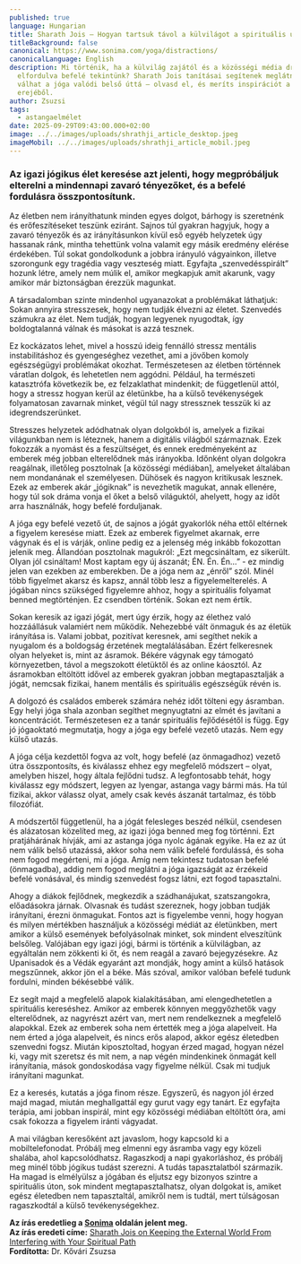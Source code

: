 ```yaml
---
published: true
language: Hungarian
title: Sharath Jois – Hogyan tartsuk távol a külvilágot a spirituális utunktól
titleBackground: false
canonical: https://www.sonima.com/yoga/distractions/
canonicalLanguage: English
description: Mi történik, ha a külvilág zajától és a közösségi média drámáitól
  elfordulva befelé tekintünk? Sharath Jois tanításai segítenek meglátni, hogyan
  válhat a jóga valódi belső úttá – olvasd el, és meríts inspirációt a csend
  erejéből.
author: Zsuzsi
tags:
  - astangaelmélet
date: 2025-09-29T09:43:00.000+02:00
image: ../../images/uploads/shrathji_article_desktop.jpeg
imageMobil: ../../images/uploads/shrathji_article_mobil.jpeg
---
```

<h3 class="clr-brand-orange">Az igazi jógikus élet keresése azt jelenti, hogy megpróbáljuk elterelni a mindennapi zavaró tényezőket, és a befelé fordulásra összpontosítunk.</h3>

Az életben nem irányíthatunk minden egyes dolgot, bárhogy is szeretnénk és erőfeszítéseket teszünk eziránt. Sajnos túl gyakran hagyjuk, hogy a zavaró tényezők és az irányításunkon kívül eső egyéb helyzetek úgy hassanak ránk, mintha tehettünk volna valamit egy másik eredmény elérése érdekében. Túl sokat gondolkodunk a jobbra irányuló vágyainkon, illetve szorongunk egy tragédia vagy veszteség miatt. Egyfajta „szenvedésspirált” hozunk létre, amely nem múlik el, amikor megkapjuk amit akarunk, vagy amikor már biztonságban érezzük magunkat.

A társadalomban szinte mindenhol ugyanazokat a problémákat láthatjuk: Sokan annyira stresszesek, hogy nem tudják élvezni az életet. Szenvedés számukra az élet. Nem tudják, hogyan legyenek nyugodtak, így boldogtalanná válnak és másokat is azzá tesznek.

Ez kockázatos lehet, mivel a hosszú ideig fennálló stressz mentális instabilitáshoz és gyengeséghez vezethet, ami a jövőben komoly egészségügyi problémákat okozhat. Természetesen az életben történnek váratlan dolgok, és lehetetlen nem aggódni. Például, ha természeti katasztrófa következik be, ez felzaklathat mindenkit; de függetlenül attól, hogy a stressz hogyan kerül az életünkbe, ha a külső tevékenységek folyamatosan zavarnak minket, végül túl nagy stressznek tesszük ki az idegrendszerünket.

Stresszes helyzetek adódhatnak olyan dolgokból is, amelyek a fizikai világunkban nem is léteznek, hanem a digitális világból származnak. Ezek fokozzák a nyomást és a feszültséget, és ennek eredményeként az emberek még jobban elterelődnek más irányokba. Időnként olyan dolgokra reagálnak, illetőleg posztolnak [a közösségi médiában], amelyeket általában nem mondanának el személyesen. Dühösek és nagyon kritikusak lesznek. Ezek az emberek akár „jógiknak” is nevezhetik magukat, annak ellenére, hogy túl sok dráma vonja el őket a belső világuktól, ahelyett, hogy az időt arra használnák, hogy befelé forduljanak.

A jóga egy befelé vezető út, de sajnos a jógát gyakorlók néha ettől eltérnek a figyelem keresése miatt. Ezek az emberek figyelmet akarnak, erre vágynak és el is várják, online pedig ez a jelenség még inkább fokozottan jelenik meg. Állandóan posztolnak magukról: „Ezt megcsináltam, ez sikerült. Olyan jól csináltam! Most kaptam egy új ászanát; ÉN. Én. Én…” - ez mindig jelen van ezekben az emberekben. De a jóga nem az „énről” szól. Minél több figyelmet akarsz és kapsz, annál több lesz a figyelemelterelés. A jógában nincs szükséged figyelemre ahhoz, hogy a spirituális folyamat benned megtörténjen. Ez csendben történik. Sokan ezt nem értik.

Sokan keresik az igazi jógát, mert úgy érzik, hogy az élethez való hozzáállásuk valamiért nem működik. Nehezebbé vált önmaguk és az életük irányítása is. Valami jobbat, pozitívat keresnek, ami segíthet nekik a nyugalom és a boldogság érzetének megtalálásában. Ezért felkeresnek olyan helyeket is, mint az ásramok. Békére vágynak egy támogató környezetben, távol a megszokott életüktől és az online káosztól. Az ásramokban eltöltött idővel az emberek gyakran jobban megtapasztalják a jógát, nemcsak fizikai, hanem mentális és spirituális egészségük révén is.

A dolgozó és családos emberek számára nehéz időt tölteni egy ásramban. Egy helyi jóga shala azonban segíthet megnyugtatni az elmét és javítani a koncentrációt. Természetesen ez a tanár spirituális fejlődésétől is függ. Egy jó jógaoktató megmutatja, hogy a jóga egy befelé vezető utazás. Nem egy külső utazás.

A jóga célja kezdettől fogva az volt, hogy befelé (az önmagadhoz) vezető útra összpontosíts, és kiválassz ehhez egy megfelelő módszert – olyat, amelyben hiszel, hogy általa fejlődni tudsz. A legfontosabb tehát, hogy kiválassz egy módszert, legyen az Iyengar, astanga vagy bármi más. Ha túl fizikai, akkor válassz olyat, amely csak kevés ászanát tartalmaz, és több filozófiát.

A módszertől függetlenül, ha a jógát felesleges beszéd nélkül, csendesen és alázatosan közelíted meg, az igazi jóga benned meg fog történni. Ezt pratjáhárának hívják, ami az astanga jóga nyolc ágának egyike. Ha ez az út nem válik belső utazássá, akkor soha nem válik befelé fordulássá, és soha nem fogod megérteni, mi a jóga. Amíg nem tekintesz tudatosan befelé (önmagadba), addig nem fogod meglátni a jóga igazságát az érzékeid befelé vonásával, és mindig szenvedést fogsz látni, ezt fogod tapasztalni.

Ahogy a diákok fejlődnek, megkezdik a szádhanájukat, szatszangokra, előadásokra járnak. Olvasnak és tudást szereznek, hogy jobban tudják irányítani, érezni önmagukat. Fontos azt is figyelembe venni, hogy hogyan és milyen mértékben használjuk a közösségi médiát az életünkben, mert amikor a külső események befolyásolnak minket, sok mindent elveszítünk belsőleg. Valójában egy igazi jógi, bármi is történik a külvilágban, az egyáltalán nem zökkenti ki őt, és nem reagál a zavaró bejegyzésekre. Az Upanisadok és a Védák egyaránt azt mondják, hogy amint a külső hatások megszűnnek, akkor jön el a béke. Más szóval, amikor valóban befelé tudunk fordulni, minden békésebbé válik.

Ez segít majd a megfelelő alapok kialakításában, ami elengedhetetlen a spirituális kereséshez. Amikor az emberek könnyen meggyőzhetők vagy elterelődnek, az nagyrészt azért van, mert nem rendelkeznek a megfelelő alapokkal. Ezek az emberek soha nem értették meg a jóga alapelveit. Ha nem érted a jóga alapelveit, és nincs erős alapod, akkor egész életedben szenvedni fogsz. Miután kiposztoltad, hogyan érzed magad, hogyan nézel ki, vagy mit szeretsz és mit nem, a nap végén mindenkinek önmagát kell irányítania, mások gondoskodása vagy figyelme nélkül. Csak mi tudjuk irányítani magunkat.

Ez a keresés, kutatás a jóga finom része. Egyszerű, és nagyon jól érzed majd magad, miután meghallgattál egy gurut vagy egy tanárt. Ez egyfajta terápia, ami jobban inspirál, mint egy közösségi médiában eltöltött óra, ami csak fokozza a figyelem iránti vágyadat.

A mai világban keresőként azt javaslom, hogy kapcsold ki a mobiltelefonodat. Próbálj meg elmenni egy ásramba vagy egy közeli shalába, ahol kapcsolódhatsz. Ragaszkodj a napi gyakorláshoz, és próbálj meg minél több jógikus tudást szerezni. A tudás tapasztalatból származik. Ha magad is elmélyülsz a jógában és eljutsz egy bizonyos szintre a spirituális úton, sok mindent megtapasztalhatsz, olyan dolgokat is, amiket egész életedben nem tapasztaltál, amikről nem is tudtál, mert túlságosan ragaszkodtál a külső tevékenységekhez.

**Az írás eredetlieg a [Sonima](https://www.sonima.com)   oldalán jelent meg.**  
**Az írás eredeti címe:** [Sharath Jois on Keeping the External World From Interfering with Your Spiritual Path](https://www.sonima.com/yoga/distractions/)  
**Fordította:** Dr. Kővári Zsuzsa
